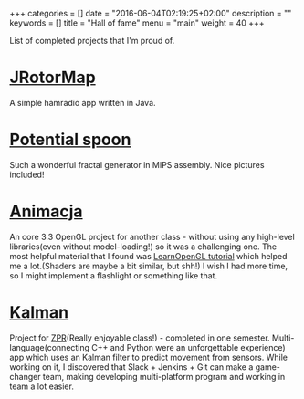 +++
categories = []
date = "2016-06-04T02:19:25+02:00"
description = ""
keywords = []
title = "Hall of fame"
menu = "main"
weight = 40
+++

List of completed projects that I'm proud of.


# [JRotorMap](https://github.com/jpalczewski/JRotorMap)

A simple hamradio app written in Java.

# [Potential spoon](https://github.com/jpalczewski/potential-spoon)

Such a wonderful fractal generator in MIPS assembly. Nice pictures included!

# [Animacja](https://github.com/jpalczewski/Animacja)

An core 3.3 OpenGL project for another class - without using any high-level libraries(even without model-loading!) so it was a challenging one. The most helpful material that I found was [LearnOpenGL tutorial](http://www.learnopengl.com/) which helped me a lot.(Shaders are maybe a bit similar, but shh!) I wish I had more time, so I might implement a flashlight or something like that.  


# [Kalman](https://github.com/jpalczewski/Kalman)

Project for [ZPR](https://eres.elka.pw.edu.pl/eres/wwersje$.startup?Z_ID_PRZEDMIOTU=ZPR)(Really enjoyable class!) - completed in one semester. Multi-language(connecting C++ and Python were an unforgettable experience) app which uses an Kalman filter to predict movement from sensors. While working on it, I discovered that Slack + Jenkins + Git can make a game-changer team, making developing multi-platform program and working in team a lot easier.  
